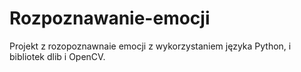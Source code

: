 # Rozpoznawanie-emocji
Projekt z rozopoznawnaie emocji z wykorzystaniem języka Python, i bibliotek dlib i OpenCV.
